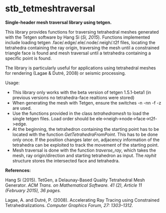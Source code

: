 # stb_tetmeshtraversal  

**Single-header mesh traversal library using tetgen.**
  
    
This library provides functions for traversing tetrahedral meshes generated with the Tetgen software by Hang Si (_Si, 2015_). Functions implemented include loading tetgen .face/.edge/.ele/.node/.neigh/.t2f files, locating the tetrahedra containing the ray origin, traversing the mesh until a constrained triangle face is found and mesh traversal until a tetrahedra containing a specific point is found.     

The library is particularly useful for applications using tetrahedral  meshes for rendering (Lagae & Dutré, 2008) or seismic processing.  

Usage:

- This library only works with the beta version of tetgen 1.5.1-beta1 (in previous versions no tetrahedra-face realtions were stored)
- When generating the mesh with Tetgen, ensure the switches -n -nn -f -z are used.
- Use the functions provided in the class _tetrahedramesh_ to load the single tetgen files. Load order should be ele->neigh->node->face->t2f->edge.
- At the beginning, the tetrahedron containing the starting point has to be located with the function _GetTetrahedraFromPoint_. This has to be done only once. If the position changes later on, adjacency information of the tetrahedra can be exploited to track the movement of the starting point. 
- Mesh traversal is done with the function _traverse_ray_, which takes the mesh, ray origin/direction and starting tetrahedron as input. The _rayhit_ structure stores the intersected face and tetrahedra. 
      
**References:**
        
Hang Si (2015). TetGen, a Delaunay-Based Quality Tetrahedral Mesh Generator. _ACM Trans. on Mathematical Software. 41 (2), Article 11 (February 2015), 36 pages._
        
Lagae, A. and Dutré, P. (2008). Accelerating Ray Tracing using Constrained Tetrahedralizations. _Computer Graphics Forum, 27: 1303–1312._
